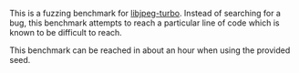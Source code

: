 This is a fuzzing benchmark for [libjpeg-turbo](https://github.com/libjpeg-turbo/libjpeg-turbo).
Instead of searching for a bug, this benchmark attempts to reach a particular line of code which is known to be difficult to reach.

This benchmark can be reached in about an hour when using the provided seed. 

